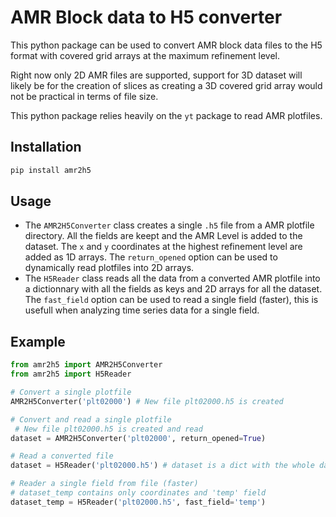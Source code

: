 # AMR Block data to H5 converter

This python package can be used to convert AMR block data files to the H5 format with covered grid arrays at the maximum refinement level. 

Right now only 2D AMR files are supported, support for 3D dataset will likely be for the creation of slices as creating a 3D covered grid array would not be practical in terms of file size.

This python package relies heavily on the `yt` package to read AMR plotfiles.

## Installation

```bash
pip install amr2h5
```

## Usage

- The `AMR2H5Converter` class creates a single `.h5` file from a AMR plotfile directory. All the fields are keept and the AMR Level is added to the dataset. The `x` and `y` coordinates at the highest refinement level are added as 1D arrays. The `return_opened` option can be used to dynamically read plotfiles into 2D arrays.
- The `H5Reader` class reads all the data from a converted AMR plotfile into a dictionnary with all the fields as keys and 2D arrays for all the dataset. The `fast_field` option can be used to read a single field (faster), this is usefull when analyzing time series data for a single field.

## Example

```python
from amr2h5 import AMR2H5Converter
from amr2h5 import H5Reader

# Convert a single plotfile
AMR2H5Converter('plt02000') # New file plt02000.h5 is created

# Convert and read a single plotfile
 # New file plt02000.h5 is created and read
dataset = AMR2H5Converter('plt02000', return_opened=True)

# Read a converted file
dataset = H5Reader('plt02000.h5') # dataset is a dict with the whole dataset

# Reader a single field from file (faster)
# dataset_temp contains only coordinates and 'temp' field
dataset_temp = H5Reader('plt02000.h5', fast_field='temp')

```
